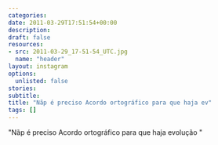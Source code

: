 ```yaml
---
categories:
date: 2011-03-29T17:51:54+00:00
description:
draft: false
resources:
- src: 2011-03-29_17-51-54_UTC.jpg
  name: "header"
layout: instagram
options:
  unlisted: false
stories:
subtitle:
title: "Nãp é preciso Acordo ortográfico para que haja ev"
tags: []
---
```


"Nãp é preciso Acordo ortográfico para que haja evolução "
